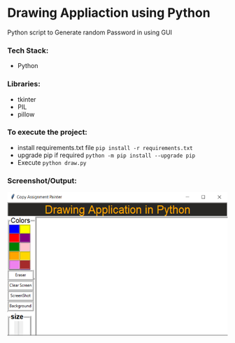 # Drawing Appliaction using Python
Python script to Generate random Password in using GUI 

### Tech Stack:
+ Python

### Libraries:
+ tkinter
+ PIL
+ pillow

### To execute the project:
+ install requirements.txt file `pip install -r requirements.txt`
+ upgrade pip if required `python -m pip install --upgrade pip`
+ Execute `python draw.py`

### Screenshot/Output:
![Screenshot of the Output](op1.png)
